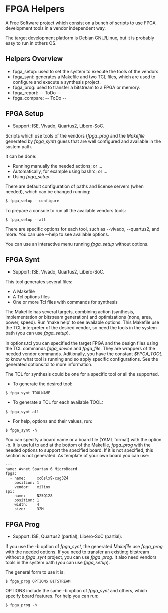 # FPGA Helpers

A Free Software project which consist on a bunch of scripts to use FPGA development tools in a vendor independent way.

The target development platform is Debian GNU/Linux, but it is probably easy to run in others OS.

## Helpers Overview
* fpga_setup:    used to set the system to execute the tools of the vendors.
* fpga_synt:     generates a Makefile and two TCL files, which are used to configure and execute a synthesis project.
* fpga_prog:     used to transfer a bitstream to a FPGA or memory.
* fpga_report:   -- ToDo --
* fpga_compare:  -- ToDo --

## FPGA Setup
* Support: ISE, Vivado, Quartus2, Libero-SoC.

Scripts which use tools of the vendors (*fpga_prog* and the *Makefile* generated by *fpga_synt*) guess that are well configured and available in the system path.

It can be done:
* Running manually the needed actions; or ...
* Automatically, for example using bashrc; or ...
* Using *fpga_setup*.

There are default configuration of paths and license servers (when needed), which can be changed running:
```
$ fpga_setup --configure
```
To prepare a console to run all the available vendors tools:
```
$ fpga_setup --all
```

There are specific options for each tool, such as --vivado, --quartus2, and more. You can use --help to see available options.

You can use an interactive menu running *fpga_setup* without options.

## FPGA Synt
* Support: ISE, Vivado, Quartus2, Libero-SoC.

This tool generates several files:
* A Makefile
* A Tcl options files
* One or more Tcl files with commands for synthesis

The Makefile has several targets, combining action (synthesis, implementation or bitstream generation) and optimizations (none, area, power, speed). Run 'make help' to see available options. This Makefile use the TCL interpreter of the desired vendor, so need the tools in the system path (you can use *fpga_setup*).

In options.tcl you can specified the target FPGA and the design files using the TCL commands *fpga_device* and *fpga_file*. They are wrappers of the needed vendor commands. Aditionally, you have the constant *$FPGA_TOOL* to know what tool is running and so apply specific configurations. See the generated options.tcl to more information.

The TCL for synthesis could be one for a specific tool or all the supported.
* To generate the desired tool:
```
$ fpga_synt TOOLNAME
```
* To generate a TCL for each available TOOL:
```
$ fpga_synt all
```
* For help, options and their values, run:
```
$ fpga_synt -h
```

You can specify a board name or a board file (YAML format) with the option -b. It is useful to add at the bottom of the Makefile, *fpga_prog* with the needed options to support the specified board. If it is not specified, this section is not generated. As template of your own board you can use:

```
---
name: Avnet Spartan 6 MicroBoard
fpga:
  - name:     xc6slx9-csg324
    position: 1
    vendor:   xilinx
spi:
  - name:     N25Q128
    position: 1
    width:    4
    size:     32M
```

## FPGA Prog
* Support: ISE, Quartus2 (partial), Libero-SoC (partial).

If you use the -b option of *fpga_synt*, the generated *Makefile* use *fpga_prog* with the needed options. If you need to transfer an existintg bitstream without a *fpga_synt* project, you can use *fpga_prog*. It also need vendors tools in the system path (you can use *fpga_setup*).

The general form to use it is:
```
$ fpga_prog OPTIONS BITSTREAM
```

OPTIONS include the same -b option of *fpga_synt* and others, which specify board features. For help you can run:
```
$ fpga_prog -h
```
